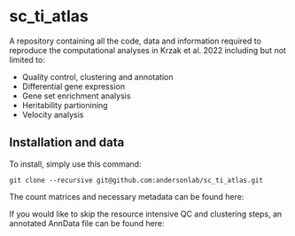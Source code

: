 # sc_ti_atlas

A repository containing all the code, data and information required to reproduce the computational analyses in Krzak et al. 2022 including but not limited to:

* Quality control, clustering and annotation
* Differential gene expression
* Gene set enrichment analysis
* Heritability partionining
* Velocity analysis

## Installation and data

To install, simply use this command:
```
git clone --recursive git@github.com:andersonlab/sc_ti_atlas.git
```

The count matrices and necessary metadata can be found here:

If you would like to skip the resource intensive QC and clustering steps, an annotated AnnData file can be found here:
